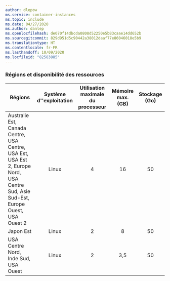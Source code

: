 ```yaml
---
author: dlepow
ms.service: container-instances
ms.topic: include
ms.date: 04/27/2020
ms.author: danlep
ms.openlocfilehash: de070f14dbcda0808d52250e5b83caae14dd652b
ms.sourcegitcommit: 829d951d5c90442a38012daaf77e86046018e5b9
ms.translationtype: HT
ms.contentlocale: fr-FR
ms.lasthandoff: 10/09/2020
ms.locfileid: "82583885"
---
```

### <a name="regions-and-resource-availability"></a>Régions et disponibilité des ressources

| Régions | Système d''exploitation | Utilisation maximale du processeur | Mémoire max. (GB) | Stockage (Go) |
| -------- | :---: | :---: | :-----------: | :---: |
| Australie Est, Canada Centre, USA Centre, USA Est, USA Est 2, Europe Nord, USA Centre Sud, Asie Sud-Est, Europe Ouest, USA Ouest 2 | Linux | 4 | 16 | 50 |
| Japon Est | Linux | 2 | 8 | 50 |
| USA Centre Nord, Inde Sud, USA Ouest | Linux | 2 | 3,5 | 50 |

